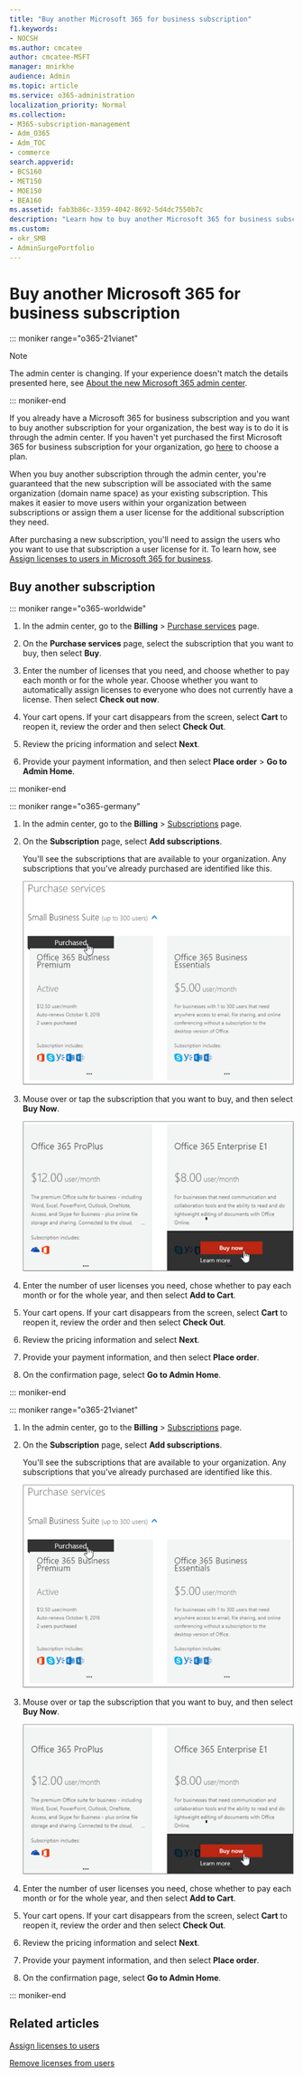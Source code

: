 ```yaml
---
title: "Buy another Microsoft 365 for business subscription"
f1.keywords:
- NOCSH
ms.author: cmcatee
author: cmcatee-MSFT
manager: mnirkhe
audience: Admin
ms.topic: article
ms.service: o365-administration
localization_priority: Normal
ms.collection: 
- M365-subscription-management
- Adm_O365
- Adm_TOC
- commerce
search.appverid:
- BCS160
- MET150
- MOE150
- BEA160
ms.assetid: fab3b86c-3359-4042-8692-5d4dc7550b7c
description: "Learn how to buy another Microsoft 365 for business subscription for your organization when you already have a subscription. "
ms.custom: 
- okr_SMB
- AdminSurgePortfolio
---
```


# Buy another Microsoft 365 for business subscription

::: moniker range="o365-21vianet"

> [!NOTE]
> The admin center is changing. If your experience doesn't match the details presented here, see 
[About the new Microsoft 365 admin center](https://docs.microsoft.com/microsoft-365/admin/microsoft-365-admin-center-preview?view=o365-21vianet).

::: moniker-end

If you already have a Microsoft 365 for business subscription and you want to buy another subscription for your organization, the best way is to do it is through the admin center. If you haven't yet purchased the first Microsoft 365 for business subscription for your organization, go [here](https://products.office.com/business/compare-office-365-for-business-plans) to choose a plan.
  
When you buy another subscription through the admin center, you're guaranteed that the new subscription will be associated with the same organization (domain name space) as your existing subscription. This makes it easier to move users within your organization between subscriptions or assign them a user license for the additional subscription they need.
  
After purchasing a new subscription, you'll need to assign the users who you want to use that subscription a user license for it. To learn how, see [Assign licenses to users in Microsoft 365 for business](../admin/manage/assign-licenses-to-users.md).
  
## Buy another subscription

::: moniker range="o365-worldwide"


1. In the admin center, go to the **Billing** \> <a href="https://go.microsoft.com/fwlink/p/?linkid=868433" target="_blank">Purchase services</a> page.

2. On the **Purchase services** page, select the subscription that you want to buy, then select **Buy**.

3. Enter the number of licenses that you need, and choose whether to pay each month or for the whole year. Choose whether you want to automatically assign licenses to everyone who does not currently have a license. Then select **Check out now**.

4. Your cart opens. If your cart disappears from the screen, select **Cart** to reopen it, review the order and then select **Check Out**.

5. Review the pricing information and select **Next**.

6. Provide your payment information, and then select **Place order** \> **Go to Admin Home**.

::: moniker-end

::: moniker range="o365-germany"

1. In the admin center, go to the **Billing** \> <a href="https://go.microsoft.com/fwlink/p/?linkid=847745" target="_blank">Subscriptions</a> page.

2. On the **Subscription** page, select **Add subscriptions**.

    You'll see the subscriptions that are available to your organization. Any subscriptions that you've already purchased are identified like this.

    ![Banner that shows that a subscription has already been purchased for this organization.](../media/9e18d31a-24a5-4c64-a71c-fafd4a4feb28.png)
  
3. Mouse over or tap the subscription that you want to buy, and then select **Buy Now**.

    ![Buy now link on the purchase services page of the Microsoft 365 admin center.](../media/f344c0a8-c58f-461d-b8e9-cddbb18f8ee8.png)
  
4. Enter the number of user licenses you need, chose whether to pay each month or for the whole year, and then select **Add to Cart**.

5. Your cart opens. If your cart disappears from the screen, select **Cart** to reopen it, review the order and then select **Check Out**.

6. Review the pricing information and select **Next**.

7. Provide your payment information, and then select **Place order**.

8. On the confirmation page, select **Go to Admin Home**.

::: moniker-end

::: moniker range="o365-21vianet"

1. In the admin center, go to the **Billing** \> <a href="https://go.microsoft.com/fwlink/p/?linkid=850626" target="_blank">Subscriptions</a> page.

2. On the **Subscription** page, select **Add subscriptions**.

    You'll see the subscriptions that are available to your organization. Any subscriptions that you've already purchased are identified like this.

    ![Banner that shows that a subscription has already been purchased for this organization.](../media/9e18d31a-24a5-4c64-a71c-fafd4a4feb28.png)
  
3. Mouse over or tap the subscription that you want to buy, and then select **Buy Now**.

    ![Buy now link on the purchase services page of the Microsoft 365 admin center.](../media/f344c0a8-c58f-461d-b8e9-cddbb18f8ee8.png)
  
4. Enter the number of user licenses you need, chose whether to pay each month or for the whole year, and then select **Add to Cart**.

5. Your cart opens. If your cart disappears from the screen, select **Cart** to reopen it, review the order and then select **Check Out**.

6. Review the pricing information and select **Next**.

7. Provide your payment information, and then select **Place order**.

8. On the confirmation page, select **Go to Admin Home**.

::: moniker-end

## Related articles

[Assign licenses to users](../admin/manage/assign-licenses-to-users.md)
  
[Remove licenses from users](../admin/manage/remove-licenses-from-users.md)
